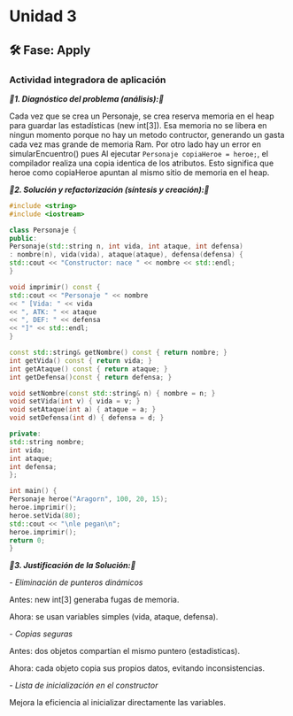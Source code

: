 # Unidad 3


## 🛠 Fase: Apply

### Actividad integradora de aplicación

***🪼1. Diagnóstico del problema (análisis):🪼***

Cada vez que se crea un Personaje, se crea reserva memoria en el heap para guardar las estadísticas (new int[3]). Esa memoria no se libera en ningun momento porque no hay un metodo contructor, generando un gasta cada vez mas grande de memoria Ram. Por otro lado hay un error en simularEncuentro() pues Al ejecutar ```Personaje copiaHeroe = heroe;```, el compilador realiza una copia identica de los atributos. Esto significa que heroe como copiaHeroe apuntan al mismo sitio de memoria en el heap.

***🐛2. Solución y refactorización (síntesis y creación):🐛***

``` c++
#include <string>
#include <iostream>

class Personaje {
public:
Personaje(std::string n, int vida, int ataque, int defensa)
: nombre(n), vida(vida), ataque(ataque), defensa(defensa) {
std::cout << "Constructor: nace " << nombre << std::endl;
}

void imprimir() const {
std::cout << "Personaje " << nombre
<< " [Vida: " << vida
<< ", ATK: " << ataque
<< ", DEF: " << defensa
<< "]" << std::endl;
}

const std::string& getNombre() const { return nombre; }
int getVida() const { return vida; }
int getAtaque() const { return ataque; }
int getDefensa()const { return defensa; }

void setNombre(const std::string& n) { nombre = n; }
void setVida(int v) { vida = v; }
void setAtaque(int a) { ataque = a; }
void setDefensa(int d) { defensa = d; }

private:
std::string nombre;
int vida;
int ataque;
int defensa;
};

int main() {
Personaje heroe("Aragorn", 100, 20, 15);
heroe.imprimir();
heroe.setVida(80);
std::cout << "\nle pegan\n";
heroe.imprimir();
return 0;
}
```
***🍿3. Justificación de la Solución:🍿***

*- Eliminación de punteros dinámicos*

Antes: new int[3] generaba fugas de memoria.

Ahora: se usan variables simples (vida, ataque, defensa).

*- Copias seguras*

Antes: dos objetos compartían el mismo puntero (estadisticas).

Ahora: cada objeto copia sus propios datos, evitando inconsistencias.

*- Lista de inicialización en el constructor*

Mejora la eficiencia al inicializar directamente las variables.



